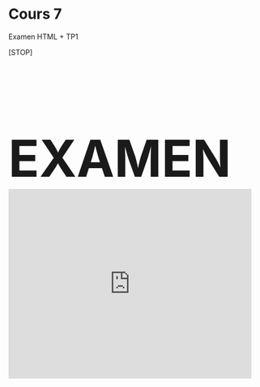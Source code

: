 # Cours 7

Examen HTML + TP1








[STOP]

<h1 style="font-size: 100px; margin-bottom: 0;">EXAMEN</h1>

<iframe src="https://giphy.com/embed/5qoRdabXeT4GY" width="480" height="374" style="" frameBorder="0" class="giphy-embed" allowFullScreen></iframe>
